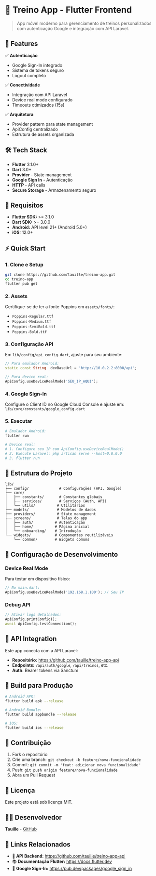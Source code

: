 # 📱 Treino App - Flutter Frontend

> App móvel moderno para gerenciamento de treinos personalizados com autenticação Google e integração com API Laravel.

## 🚀 Features

✅ **Autenticação**
- Google Sign-In integrado
- Sistema de tokens seguro
- Logout completo

✅ **Conectividade**
- Integração com API Laravel
- Device real mode configurado
- Timeouts otimizados (15s)

✅ **Arquitetura**
- Provider pattern para state management
- ApiConfig centralizado
- Estrutura de assets organizada

## 🛠️ Tech Stack

- **Flutter** 3.1.0+
- **Dart** 3.0+
- **Provider** - State management
- **Google Sign In** - Autenticação
- **HTTP** - API calls
- **Secure Storage** - Armazenamento seguro

## 📱 Requisitos

- **Flutter SDK:** >= 3.1.0
- **Dart SDK:** >= 3.0.0
- **Android:** API level 21+ (Android 5.0+)
- **iOS:** 12.0+

## ⚡ Quick Start

### 1. Clone e Setup
```bash
git clone https://github.com/tauille/treino-app.git
cd treino-app
flutter pub get
```

### 2. Assets
Certifique-se de ter a fonte Poppins em `assets/fonts/`:
- `Poppins-Regular.ttf`
- `Poppins-Medium.ttf` 
- `Poppins-SemiBold.ttf`
- `Poppins-Bold.ttf`

### 3. Configuração API
Em `lib/config/api_config.dart`, ajuste para seu ambiente:

```dart
// Para emulador Android:
static const String _devBaseUrl = 'http://10.0.2.2:8000/api';

// Para device real:
ApiConfig.useDeviceRealMode('SEU_IP_AQUI');
```

### 4. Google Sign-In
Configure o Client ID no Google Cloud Console e ajuste em:
`lib/core/constants/google_config.dart`

### 5. Executar
```bash
# Emulador Android:
flutter run

# Device real:
# 1. Configure seu IP com ApiConfig.useDeviceRealMode()
# 2. Execute Laravel: php artisan serve --host=0.0.0.0
# 3. flutter run
```

## 📁 Estrutura do Projeto

```
lib/
├── config/              # Configurações (API, Google)
├── core/
│   ├── constants/       # Constantes globais
│   ├── services/        # Serviços (Auth, API)
│   └── utils/          # Utilitários
├── models/             # Modelos de dados
├── providers/          # State management
├── screens/            # Telas do app
│   ├── auth/          # Autenticação
│   ├── home/          # Página inicial
│   └── onboarding/    # Introdução
└── widgets/           # Componentes reutilizáveis
    └── common/        # Widgets comuns
```

## 🔧 Configuração de Desenvolvimento

### Device Real Mode
Para testar em dispositivo físico:

```dart
// No main.dart:
ApiConfig.useDeviceRealMode('192.168.1.100'); // Seu IP
```

### Debug API
```dart
// Ativar logs detalhados:
ApiConfig.printConfig();
await ApiConfig.testConnection();
```

## 🔗 API Integration

Este app conecta com a API Laravel:
- **Repositório:** https://github.com/tauille/treino-app-api
- **Endpoints:** `/api/auth/google`, `/api/treinos`, etc.
- **Auth:** Bearer tokens via Sanctum

## 🚀 Build para Produção

```bash
# Android APK:
flutter build apk --release

# Android Bundle:
flutter build appbundle --release

# iOS:
flutter build ios --release
```

## 🤝 Contribuição

1. Fork o repositório
2. Crie uma branch: `git checkout -b feature/nova-funcionalidade`
3. Commit: `git commit -m 'feat: adicionar nova funcionalidade'`
4. Push: `git push origin feature/nova-funcionalidade`
5. Abra um Pull Request

## 📄 Licença

Este projeto está sob licença MIT.

## 👨‍💻 Desenvolvedor

**Tauille** - [GitHub](https://github.com/tauille)

## 🔗 Links Relacionados

- 🔧 **API Backend:** https://github.com/tauille/treino-app-api
- 📚 **Documentação Flutter:** https://docs.flutter.dev
- 🔐 **Google Sign-In:** https://pub.dev/packages/google_sign_in